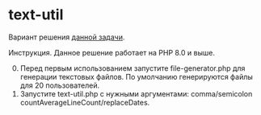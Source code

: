 # text-util

Вариант решения <a href="https://gist.github.com/mirepnikov/3037489cae2c934d2c283be4c540bc9d">данной задачи</a>.

Инструкция.
Данное решение работает на PHP 8.0 и выше.

0. Перед первым использованием запустите file-generator.php для генерации текстовых файлов. По умолчанию генерируются файлы для 20 пользователей.
1. Запустите text-util.php с нужными аргументами: comma/semicolon countAverageLineCount/replaceDates.
